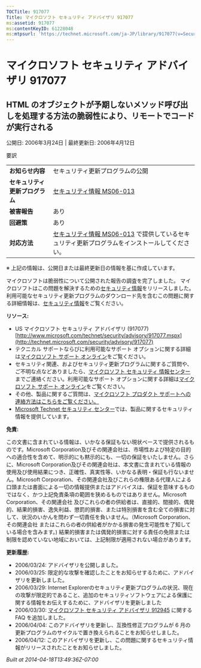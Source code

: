 ```yaml
---
TOCTitle: 917077
Title: マイクロソフト セキュリティ アドバイザリ 917077
ms:assetid: 917077
ms:contentKeyID: 61228048
ms:mtpsurl: 'https://technet.microsoft.com/ja-JP/library/917077(v=Security.10)'
---
```


マイクロソフト セキュリティ アドバイザリ 917077
===============================================

HTML のオブジェクトが予期しないメソッド呼び出しを処理する方法の脆弱性により、リモートでコードが実行される
---------------------------------------------------------------------------------------------------------

公開日: 2006年3月24日 | 最終更新日: 2006年4月12日

要訳

|                                |                                                                                                                                                           |
|--------------------------------|-----------------------------------------------------------------------------------------------------------------------------------------------------------|
| **お知らせ内容**               | セキュリティ更新プログラムの公開                                                                                                                          |
| **セキュリティ更新プログラム** | [セキュリティ情報 MS06-013](http://technet.microsoft.com/security/bulletin/ms06-013)                                                                      |
| **被害報告**                   | あり                                                                                                                                                      |
| **回避策**                     | あり                                                                                                                                                      |
| **対応方法**                   | [セキュリティ情報 MS06-013](http://technet.microsoft.com/security/bulletin/ms06-013) で提供しているセキュリティ更新プログラムをインストールしてください。 |

※ 上記の情報は、公開日または最終更新日の情報を基に作成しています。

マイクロソフトは脆弱性について公開された報告の調査を完了しました。 マイクロソフトはこの問題を解決するための[セキュリティ情報](http://technet.microsoft.com/security/bulletin/ms06-013)をリリースしました。 利用可能なセキュリティ更新プログラムのダウンロード先を含むこの問題に関する詳細情報は、[セキュリティ情報](http://technet.microsoft.com/security/bulletin/ms06-013)をご覧ください。

**リソース:**

-   US マイクロソフト セキュリティ アドバイザリ (917077)
    [http://www.microsoft.com/technet/security/advisory/917077.mspx](http://technet.microsoft.com/security/advisory/917077)
-   テクニカル サポートならびに利用可能なサポート オプションに関する詳細は[マイクロソフト サポート オンライン](http://support.microsoft.com/)をご覧ください。
-   セキュリティ関連、およびセキュリティ更新プログラムに関するご質問や、ご不明な点などありましたら、[マイクロソフト セキュリティ 情報センター](http://www.microsoft.com/japan/security/sicinfo.mspx)までご連絡ください。利用可能なサポート オプションに関する詳細は[マイクロソフト サポート オンライン](http://support.microsoft.com/)をご覧ください。
-   その他、製品に関するご質問は、[マイクロソフト プロダクト サポートへの連絡方法はこちらをご覧ください。](http://support.microsoft.com/select/?target=assistance)
-   [Microsoft Technet セキュリティ センター](http://technet.microsoft.com/ja-jp/security/default.aspx)では、製品に関するセキュリティ情報を提供しています。

**免責:**

この文書に含まれている情報は、いかなる保証もない現状ベースで提供されるものです。Microsoft Corporation及びその関連会社は、市場性および特定の目的への適合性を含めて、明示的にも黙示的にも、一切の保証をいたしません。さらに、Microsoft Corporation及びその関連会社は、本文書に含まれている情報の使用及び使用結果につき、正確性、真実性等、いかなる表明・保証も行ないません。Microsoft Corporation、その関連会社及びこれらの権限ある代理人による口頭または書面による一切の情報提供またはアドバイスは、保証を意味するものではなく、かつ上記免責条項の範囲を狭めるものではありません。Microsoft Corporation、その関連会社 及びこれらの者の供給者は、直接的、間接的、偶発的、結果的損害、逸失利益、懲罰的損害、または特別損害を含む全ての損害に対して、状況のいかんを問わず一切責任を負いません。（Microsoft Corporation、その関連会社 またはこれらの者の供給者がかかる損害の発生可能性を了知している場合を含みます。) 結果的損害または偶発的損害に対する責任の免除または制限を認めていない地域においては、上記制限が適用されない場合があります。

**更新履歴:**

-   2006/03/24: アドバイザリを公開しました。
-   2006/03/25: 限定的な攻撃を確認したことをお知らせするために、アドバイザリを更新しました。
-   2006/03/29: Internet Explorerのセキュリティ更新プログラムの状況、現在の攻撃が限定的であること、追加のセキュリティソフトウェアによる保護に関する情報をお伝えするために、アドバイザリを更新しました
-   2006/03/30: [マイクロソフト セキュリティ アドバイザリ 912945](http://technet.microsoft.com/security/advisory/912945) に関する FAQ を追加しました。
-   2006/04/04: このアドバイザリを更新し、互換性修正プログラムが 6 月の更新プログラムのサイクルで置き換えられることをお知らせしました。
-   2006/04/12: このアドバイザリを更新し、この問題に関するセキュリティ情報がリリースされたことをお知らせしました。

*Built at 2014-04-18T13:49:36Z-07:00*